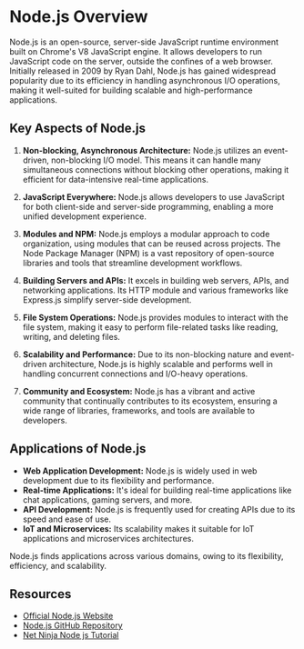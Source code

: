 # Node.js Overview

Node.js is an open-source, server-side JavaScript runtime environment built on Chrome's V8 JavaScript engine. It allows developers to run JavaScript code on the server, outside the confines of a web browser. Initially released in 2009 by Ryan Dahl, Node.js has gained widespread popularity due to its efficiency in handling asynchronous I/O operations, making it well-suited for building scalable and high-performance applications.

## Key Aspects of Node.js

1. **Non-blocking, Asynchronous Architecture:** Node.js utilizes an event-driven, non-blocking I/O model. This means it can handle many simultaneous connections without blocking other operations, making it efficient for data-intensive real-time applications.


2. **JavaScript Everywhere:** Node.js allows developers to use JavaScript for both client-side and server-side programming, enabling a more unified development experience.


3. **Modules and NPM:** Node.js employs a modular approach to code organization, using modules that can be reused across projects. The Node Package Manager (NPM) is a vast repository of open-source libraries and tools that streamline development workflows.


4. **Building Servers and APIs:** It excels in building web servers, APIs, and networking applications. Its HTTP module and various frameworks like Express.js simplify server-side development.


5. **File System Operations:** Node.js provides modules to interact with the file system, making it easy to perform file-related tasks like reading, writing, and deleting files.


6. **Scalability and Performance:** Due to its non-blocking nature and event-driven architecture, Node.js is highly scalable and performs well in handling concurrent connections and I/O-heavy operations.


7. **Community and Ecosystem:** Node.js has a vibrant and active community that continually contributes to its ecosystem, ensuring a wide range of libraries, frameworks, and tools are available to developers.


## Applications of Node.js

- **Web Application Development:** Node.js is widely used in web development due to its flexibility and performance.
- **Real-time Applications:** It's ideal for building real-time applications like chat applications, gaming servers, and more.
- **API Development:** Node.js is frequently used for creating APIs due to its speed and ease of use.
- **IoT and Microservices:** Its scalability makes it suitable for IoT applications and microservices architectures.

Node.js finds applications across various domains, owing to its flexibility, efficiency, and scalability.


## Resources

- [Official Node.js Website](https://nodejs.org/)
- [Node.js GitHub Repository](https://github.com/nodejs/node)
- [Net Ninja Node js Tutorial ](https://www.youtube.com/playlist?list=PL4cUxeGkcC9jsz4LDYc6kv3ymONOKxwBU)
